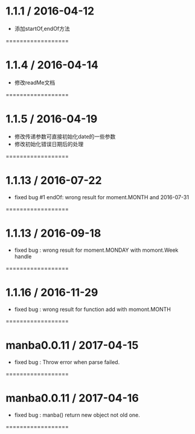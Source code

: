 1.1.1 / 2016-04-12
==================

  * 添加startOf,endOf方法

==================

1.1.4 / 2016-04-14
==================

  * 修改readMe文档

==================

1.1.5 / 2016-04-19
==================

  * 修改传递参数可直接初始化date的一些参数
  * 修改初始化错误日期后的处理

==================


1.1.13 / 2016-07-22
==================

  * fixed bug #1 endOf: wrong result for moment.MONTH and 2016-07-31

==================


1.1.13 / 2016-09-18
==================

  * fixed bug : wrong result for moment.MONDAY with momont.Week handle

==================



1.1.16 / 2016-11-29
==================

  * fixed bug : wrong result for function add with momont.MONTH

==================


manba0.0.11 / 2017-04-15
==================

  * fixed bug : Throw error when parse failed.

==================


manba0.0.11 / 2017-04-16
==================

  * fixed bug : manba() return new object not old one.

==================
